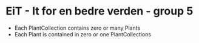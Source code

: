 # EiT - It for en bedre verden - group 5

-	Each PlantCollection contains zero or many Plants
-	Each Plant is contained in zero or one PlantCollections